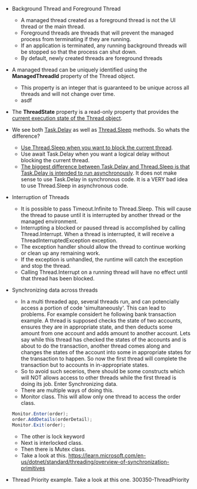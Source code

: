 - Background Thread and Foreground Thread
  - A managed thread created as a foreground thread is not the UI thread or the main thread. 
  - Foreground threads are threads that will prevent the managed process from terminating if they are running. 
  - If an application is terminated, any running background threads will be stopped so that the process can shut down.
  - By default, newly created threads are foreground threads

- A managed thread can be uniquely identified using the **ManagedThreadId** property of the Thread object. 
  - This property is an integer that is guaranteed to be unique across all threads and will not change over time.
  - asdf

- The **ThreadState** property is a read-only property that provides the [current execution state of the Thread object](https://learn.microsoft.com/en-us/dotnet/api/system.threading.threadstate).

- We see both [Task.Delay](https://learn.microsoft.com/en-us/dotnet/api/system.threading.tasks.task.delay) as well as [Thread.Sleep](https://learn.microsoft.com/en-us/dotnet/api/system.threading.thread.sleep) methods. So whats the difference?
  - [Use Thread.Sleep when you want to block the current thread](https://stackoverflow.com/a/20084603/1977871).
  - Use await Task.Delay when you want a logical delay without blocking the current thread.
  - [The biggest difference between Task.Delay and Thread.Sleep is that Task.Delay is intended to run asynchronously](https://stackoverflow.com/a/28413138/1977871). It does not make sense to use Task.Delay in synchronous code. It is a VERY bad idea to use Thread.Sleep in asynchronous code.

- Interruption of Threads
  - It is possible to pass Timeout.Infinite to Thread.Sleep. This will cause the thread to pause until it is interrupted 
by another thread or the managed environment.
  - Interrupting a blocked or paused thread is accomplished by calling Thread.Interrupt. When a thread is interrupted, it will receive a ThreadInterruptedException exception.
  - The exception handler should allow the thread to continue working or clean up any remaining work. 
  - If the exception is unhandled, the runtime will catch the exception and stop the thread. 
  - Calling Thread.Interrupt on a running thread will have no effect until that thread has been blocked.

- Synchronizing data across threads
  - In a multi threaded app, several threads run, and can potencially access a portion of code 'simultaneously'. This can lead to problems. For example considert he following bank transaction example. A thread is supposed checks the state of two accounts, ensures they are in appropriate state, and then deducts some amount from one account and adds amount to another account. Lets say while this thread has checked the states of the accounts and is about to do the transaction, another thread comes along and changes the states of the account into some in appropriate states for the transaction to happen. So now the first thread will complete the transaction but to accounts in in-appropriate states.
  - So to avoid such secerios, there should be some constructs which will NOT allows access to other threads while the first thread is doing its job. Enter Synchronizing data.
  - There are multiple ways of doing this.
  - Monitor class. This will allow only one thread to access the order class.
  ```cs
  Monitor.Enter(order);
  order.AddDetails(orderDetail);
  Monitor.Exit(order);
  ```
  - The other is lock keyword
  - Next is interlocked class.
  - Then there is Mutex class. 
  - Take a look at this. https://learn.microsoft.com/en-us/dotnet/standard/threading/overview-of-synchronization-primitives

- Thread Priority example. Take a look at this one. 300350-ThreadPriority

